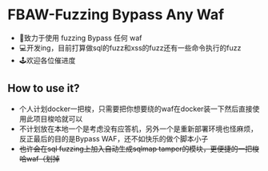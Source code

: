 # FBAW-Fuzzing Bypass Any Waf
- 🧱致力于使用 fuzzing Bypass 任何 waf
- 💻开发ing，目前打算做sql的fuzz和xss的fuzz还有一些命令执行的fuzz
- 🕹️欢迎各位催进度

## How to use it?
- 个人计划docker一把梭，只需要把你想要绕的waf在docker装一下然后直接使用此项目梭哈就可以
- 不计划放在本地一个是考虑没有应答机，另外一个是重新部署环境也怪麻烦，反正最后的目的是Bypass WAF，还不如快乐的做个脚本小子
- ~~也许会在sql fuzzing上加入自动生成sqlmap tamper的模块，更便捷的一把梭哈waf（划掉~~
